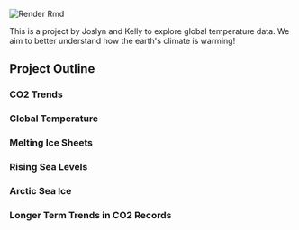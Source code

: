 
![Render Rmd](https://github.com/espm-157/climate-module-fu-yuan/workflows/Render%20Rmd/badge.svg)

This is a project by Joslyn and Kelly to explore global temperature data. We aim to better understand how the earth's climate is warming!

## Project Outline

### CO2 Trends

### Global Temperature

### Melting Ice Sheets

### Rising Sea Levels

### Arctic Sea Ice

### Longer Term Trends in CO2 Records


